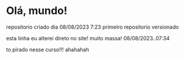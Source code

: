 # Olá, mundo!
  repositorio criado dia 08/08/2023 7:23 primeiro repositorio versionado


esta linha eu alterei direto no  site! muito massa! 08/08/2023..07:34

to pirado nesse curso!!! ahahahah
